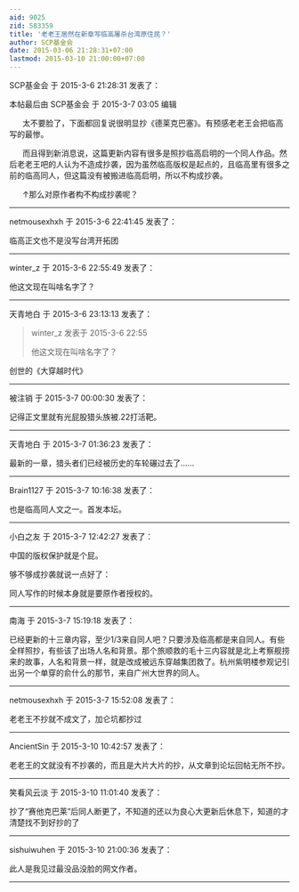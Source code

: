 ```yaml
---
aid: 9025
zid: 583359
title: '老老王居然在新章写临高屠杀台湾原住民？'
author: SCP基金会
date: 2015-03-06 21:28:31+07:00
lastmod: 2015-03-10 21:00:00+07:00
---
```


SCP基金会 于 2015-3-6 21:28:31 发表了：

本帖最后由 SCP基金会 于 2015-3-7 03:05 编辑 

      太不要脸了，下面都回复说很明显抄《德莱克巴塞》。有预感老老王会把临高写的最惨。

      而且得到新消息说，这篇更新内容有很多是照抄临高启明的一个同人作品。然后老老王吧的人认为不造成抄袭，因为虽然临高版权是起点的，且临高里有很多之前的临高同人，但这篇没有被搬进临高启明，所以不构成抄袭。

      ↑那么对原作者构不构成抄袭呢？

---------

netmousexhxh 于 2015-3-6 22:41:45 发表了：

临高正文也不是没写台湾开拓团

---------

winter_z 于 2015-3-6 22:55:49 发表了：

他这文现在叫啥名字了？

---------

天青地白 于 2015-3-6 23:13:13 发表了：

> winter\_z 发表于 2015-3-6 22:55
> 
> 他这文现在叫啥名字了？



创世的《大穿越时代》

---------

被注销 于 2015-3-7 00:00:30 发表了：

记得正文里就有光屁股猎头族被.22打活靶。

---------

天青地白 于 2015-3-7 01:36:23 发表了：

最新的一章，猎头者们已经被历史的车轮碾过去了......

---------

Brain1127 于 2015-3-7 10:16:38 发表了：

也是临高同人文之一。首发本坛。

---------

小白之友 于 2015-3-7 12:42:27 发表了：

中国的版权保护就是个屁。

够不够成抄袭就说一点好了：

同人写作的时候本身就是要原作者授权的。

---------

南海 于 2015-3-7 15:19:18 发表了：

已经更新的十三章内容，至少1/3来自同人吧？只要涉及临高都是来自同人。有些全样照抄，有些该了出场人名和背景。那个旅顺救的毛十三内容就是北上考察舰捞来的故事，人名和背景一样，就是改成被远东穿越集团救了。杭州紫明楼参观记引出另一个单穿的俞什么的那节，来自广州大世界的同人。

---------

netmousexhxh 于 2015-3-7 15:52:08 发表了：

老老王不抄就不成文了，加仑坑都抄过

---------

AncientSin 于 2015-3-10 10:42:57 发表了：

老老王的文就没有不抄袭的，而且是大片大片的抄，从文章到论坛回帖无所不抄。

---------

笑看风云淡 于 2015-3-10 11:01:40 发表了：

抄了“赛他克巴莱”后同人断更了，不知道的还以为良心大更新后休息下，知道的才清楚找不到好抄的了

---------

sishuiwuhen 于 2015-3-10 21:00:36 发表了：

此人是我见过最没品没脸的网文作者。

---------

